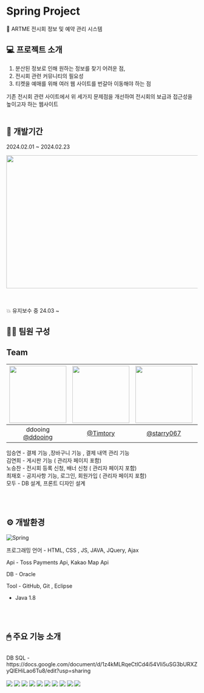 # Spring Project
🎨 ARTME 전시회 정보 및 예약 관리 시스템


## 💻 프로젝트 소개 

1. 분산된 정보로 인해 원하는 정보를 찾기 어려운 점,
2. 전시회 관련 커뮤니티의 필요성
3. 티켓을 예매를  위해 여러 웹 사이트를 번갈아 이동해야 하는 점

기존 전시회 관련 사이트에서 위 세가지 문제점을 개선하여 전시회의 보급과 접근성을 높이고자 하는 웹사이트
<br/><br/>

## 📅 개발기간 
2024.02.01 ~ 2024.02.23

<img src="https://github.com/ddooing/soldesk_artme/assets/118183105/4fe106c0-1289-4365-a2c8-61f1eb6aa09c" width="850" height="350"/>

<br/><br/>
💥  유지보수 중 24.03 ~ 


## 👨‍💻 팀원 구성
## Team
|<img src="https://avatars.githubusercontent.com/u/118183105?v=4" width="150" height="150"/>|<img src="https://avatars.githubusercontent.com/u/101092238?v=4" width="150" height="150"/>|<img src="https://avatars.githubusercontent.com/u/55232668?v=4" width="150" height="150"/>|<img src="https://avatars.githubusercontent.com/u/94101325?v=4" width="150" height="150"/>|
|:-:|:-:|:-:|:-:|
|ddooing<br/>[@ddooing](https://github.com/ddooing)|[@Timtory](https://github.com/Timtory)|[@starry067](https://github.com/starry067)|[@pore133](https://github.com/pore133)|

임승연 - 결제 기능 ,장바구니 기능 , 결제 내역 관리 기능 <br/>
김연희 - 게시판 기능 ( 관리자 페이지 포함) <br/>
노승찬 - 전시회 등록 신청, 배너 신청 ( 관리자 페이지 포함) <br/>
최재호 - 공지사항 기능, 로그인, 회원가입 ( 관리자 페이지 포함) <br/>
모두 - DB 설계, 프론트 디자인 설계 



<br/><br/>
## ⚙ 개발환경
![Spring](https://img.shields.io/badge/Spring-6DB33F?style=for-the-badge&logo=spring&logoColor=white)

프로그래밍 언어 - HTML, CSS , JS, JAVA, JQuery, Ajax

Api - Toss Payments Api, Kakao Map Api

DB - Oracle

Tool - GitHub, Git , Eclipse

- Java 1.8

<br/><br/>


## 🖱 주요 기능 소개 
<br/>
DB SQL - https://docs.google.com/document/d/1z4kMLRqeCtlCd4i54VIi5uSG3bURXZyQIEHiLao6Tu8/edit?usp=sharing <br/>
<br/>

<img src="https://github.com/ddooing/soldesk_artme/assets/118183105/fdc053d9-a7c8-4fcc-a59f-180fb88775f9" />



<img src="https://github.com/ddooing/soldesk_artme/assets/118183105/2f0d8792-e5b7-4f0b-8c25-cea9d57f6ccb"/>



<img src="https://github.com/ddooing/soldesk_artme/assets/118183105/5f71e774-1f0d-441c-b0ca-6a592fc7df1d"/>



<img src="https://github.com/ddooing/soldesk_artme/assets/118183105/330fd766-302d-49a3-9d98-bf4ca79cda60"/>



<img src="https://github.com/ddooing/soldesk_artme/assets/118183105/405d6d3d-3943-4cb5-8f54-dca2519aaae2"/>



<img src="https://github.com/ddooing/soldesk_artme/assets/118183105/76c7fbff-1ec8-4ffa-9df4-ff828601c4b5"/>



<img src="https://github.com/ddooing/soldesk_artme/assets/118183105/1d2781bb-0446-4842-9b65-39417dd8b0e9"/>



<img src="https://github.com/ddooing/soldesk_artme/assets/118183105/4515b4ee-1c2e-4bf6-ba5c-502cf3063e9b"/>



<img src="https://github.com/ddooing/soldesk_artme/assets/118183105/2f66632a-9f92-4ee1-85af-5952c6b14b5b"/>



<img src="https://github.com/ddooing/soldesk_artme/assets/118183105/c63ec5b7-157e-4b6b-bd76-f0c5d8e0cef8"/>

<br/><br/>


